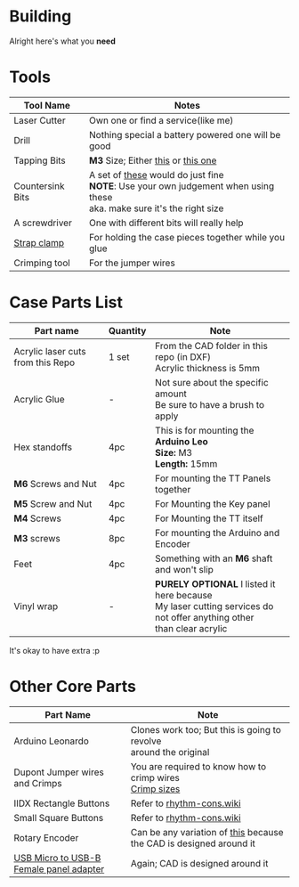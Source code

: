 # Building

Alright here's what you **need**

# Tools

| Tool Name | Notes |
|---|---|
| Laser Cutter | Own one or find a service(like me) |
| Drill | Nothing special a battery powered one will be good |
| Tapping Bits | **M3** Size; Either [this](link-to-var1) or [this one](link-to-var2)
| Countersink Bits | A set of [these](link-to-var3) would do just fine<br>**NOTE**: Use your own judgement when using these<br>aka. make sure it's the right size |
| A screwdriver | One with different bits will really help |
| [Strap clamp](https://www.amazon.com/Bessey-VAS-23-2K-Vario-Angle/dp/B00NO6XHZC/ref=zg_bs_553168_sccl_1/141-0972143-9302916?psc=1) | For holding the case pieces together while you glue
| Crimping tool | For the jumper wires |

# Case Parts List

| Part name | Quantity | Note |
|---|---|---|
|Acrylic laser cuts from this Repo| 1 set | From the CAD folder in this repo (in DXF)<br>Acrylic thickness is 5mm
| Acrylic Glue | - | Not sure about the specific amount<br>Be sure to have a brush to apply
| Hex standoffs | 4pc | This is for mounting the **Arduino Leo**<br>**Size:** M3<br>**Length:** 15mm
| **M6** Screws and Nut | 4pc | For mounting the TT Panels together |
| **M5** Screw and Nut | 4pc | For Mounting the Key panel |
| **M4** Screws | 4pc | For Mounting the TT itself
| **M3** screws | 8pc | For mounting the Arduino and Encoder |
| Feet | 4pc | Something with an **M6** shaft and won't slip |
| Vinyl wrap | - | **PURELY OPTIONAL** I listed it here because<br>My laser cutting services do not offer anything other<br>than clear acrylic |

It's okay to have extra :p

# Other Core Parts

| Part Name | Note |
| --- | --- |
| Arduino Leonardo | Clones work too; But this is going to revolve<br>around the original |
| Dupont Jumper wires and Crimps | You are required to know how to crimp wires<br> [Crimp sizes](https://i.imgur.com/QQwPejp.jpeg)|
| IIDX Rectangle Buttons | Refer to [rhythm-cons.wiki](https://rhythm-cons.wiki/w/Buttons#50x33_mm_Rectangle)
| Small Square Buttons | Refer to [rhythm-cons.wiki](https://rhythm-cons.wiki/w/Buttons#33x33_mm_Square)
| Rotary Encoder | Can be any variation of [this](https://www.amazon.com/Taiss-Incremental-Encoder-Voltage-Warranty%EF%BC%89600P/dp/B07MX1SYXB/ref=sr_1_3?crid=10MVORI8D55RN&keywords=encoder&qid=1668608560&sprefix=encoder+%2Caps%2C506&sr=8-3) because the CAD is designed around it|
| [USB Micro to USB-B Female panel adapter](https://www.amazon.com/CERRXIAN-Female-Extension-Charge-Screws/dp/B07G4XYJ5W/ref=sr_1_4?keywords=usb+micro+to+usb+b+female&qid=1668608795&sprefix=usb+micro+to+usb+b+fe%2Caps%2C417&sr=8-4) | Again; CAD is designed around it